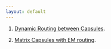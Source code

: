 ```yaml
---
layout: default
---
```



1. [Dynamic Routing between Capsules](./routing_paper.html).

2. [Matrix Capsules with EM routing](./matrix_paper.html).

